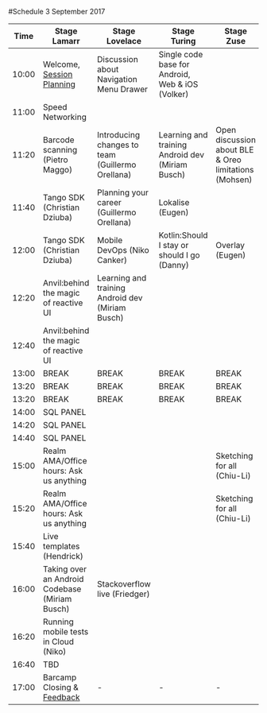 #Schedule 3 September 2017

Time | Stage Lamarr | Stage Lovelace | Stage Turing | Stage Zuse | 
-----|--------------|----------------|--------------|------------|
10:00  | Welcome, [Session Planning](schedule.md) | Discussion about Navigation Menu Drawer  | Single code base for Android, Web & iOS (Volker) | 
11:00  | Speed Networking | | |  
11:20  | Barcode scanning (Pietro Maggo)  | Introducing changes to team (Guillermo Orellana) | Learning and training Android dev (Miriam Busch)|  Open discussion about BLE & Oreo limitations (Mohsen)
11:40  | Tango SDK (Christian Dziuba) | Planning your career (Guillermo Orellana)| Lokalise (Eugen)|  
12:00  | Tango SDK (Christian Dziuba) |Mobile DevOps (Niko Canker) | Kotlin:Should I stay or should I go (Danny)|  Overlay (Eugen)
12:20  | Anvil:behind the magic of reactive UI | Learning and training Android dev (Miriam Busch)| |  
12:40  | Anvil:behind the magic of reactive UI | | |  
13:00  | BREAK     | BREAK | BREAK | BREAK 
13:20  | BREAK     | BREAK | BREAK | BREAK 
13:20  | BREAK     | BREAK | BREAK | BREAK 
14:00  | SQL PANEL | | |  
14:20  | SQL PANEL | | |  
14:40  | SQL PANEL | | |  
15:00  |Realm AMA/Office hours: Ask us anything | | |  Sketching for all (Chiu-Li)
15:20  | Realm AMA/Office hours: Ask us anything | | |  Sketching for all (Chiu-Li)
15:40  | Live templates (Hendrick) | | |  
16:00  | Taking over an Android Codebase (Miriam Busch) | Stackoverflow live (Friedger) | |  
16:20  | Running mobile tests in Cloud (Niko) | | |  
16:40  | TBD | | |  
17:00  | Barcamp Closing & [Feedback](feedback.md)  | - | - | -

